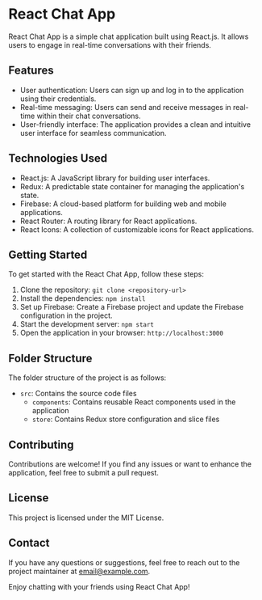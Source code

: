 # React Chat App

React Chat App is a simple chat application built using React.js. It allows users to engage in real-time conversations with their friends.

## Features

- User authentication: Users can sign up and log in to the application using their credentials.
- Real-time messaging: Users can send and receive messages in real-time within their chat conversations.
- User-friendly interface: The application provides a clean and intuitive user interface for seamless communication.

## Technologies Used

- React.js: A JavaScript library for building user interfaces.
- Redux: A predictable state container for managing the application's state.
- Firebase: A cloud-based platform for building web and mobile applications.
- React Router: A routing library for React applications.
- React Icons: A collection of customizable icons for React applications.

## Getting Started

To get started with the React Chat App, follow these steps:

1. Clone the repository: `git clone <repository-url>`
2. Install the dependencies: `npm install`
3. Set up Firebase: Create a Firebase project and update the Firebase configuration in the project.
4. Start the development server: `npm start`
5. Open the application in your browser: `http://localhost:3000`

## Folder Structure

The folder structure of the project is as follows:

- `src`: Contains the source code files
  - `components`: Contains reusable React components used in the application
  - `store`: Contains Redux store configuration and slice files

## Contributing

Contributions are welcome! If you find any issues or want to enhance the application, feel free to submit a pull request.

## License

This project is licensed under the MIT License.

## Contact

If you have any questions or suggestions, feel free to reach out to the project maintainer at [email@example.com](mailto:email@example.com).

Enjoy chatting with your friends using React Chat App!
